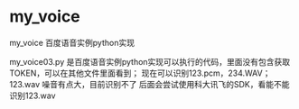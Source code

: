 # my_voice
my_voice  百度语音实例python实现

my_voice03.py 是百度语音实例python实现可以执行的代码，里面没有包含获取TOKEN，可以在其他文件里面看到；
现在可以识别123.pcm，234.WAV；123.wav 噪音有点大，目前识别不了
后面会尝试使用科大讯飞的SDK，看能不能识别123.wav
